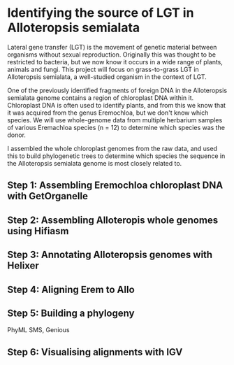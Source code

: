 # Identifying the source of LGT in Alloteropsis semialata

Lateral gene transfer (LGT) is the movement of genetic material between organisms without sexual reproduction. Originally this was thought to be restricted to bacteria, but we now know it occurs in a wide range of plants, animals and fungi. This project will focus on grass-to-grass LGT in Alloteropsis semialata, a well-studied organism in the context of LGT.

One of the previously identified fragments of foreign DNA in the Alloteropsis semialata genome contains a region of chloroplast DNA within it. Chloroplast DNA is often used to identify plants, and from this  we know that it was acquired from the genus Eremochloa, but we don't know which species. We will use whole-genome data from multiple herbarium samples of various Eremachloa species (n = 12) to determine which species was the donor. 

I assembled the whole chloroplast genomes from the raw data, and used this to build phylogenetic trees to determine which species the sequence in the Alloteropsis semialata genome is most closely related to.

## Step 1: Assembling Eremochloa chloroplast DNA with GetOrganelle

## Step 2: Assembling Alloteropis whole genomes using Hifiasm

## Step 3: Annotating Alloteropsis genomes with Helixer

## Step 4: Aligning Erem to Allo

## Step 5: Building a phylogeny

PhyML SMS, Genious

## Step 6: Visualising alignments with IGV
